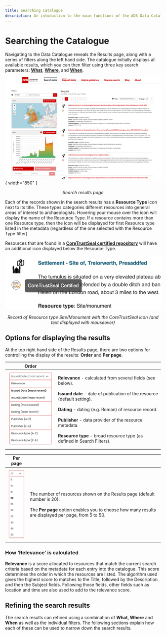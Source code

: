 ```yaml
---
title: Searching Catalogue
description: An intoduction to the main functions of the ADS Data Catalogue
---
```


# Searching the Catalogue

Navigating to the Data Catalogue reveals the Results page, along with a series of filters along the left hand side. The catalogue initially displays all available results, which you can then filter using three key search parameters: [**What**](Section-1_What.md), [**Where**](Section-2_Map_Where.md), and [**When**](Section-3_Time_period_When.md).

![ARIADNE Catalogue search results page](../assets/02-Search_results_page.png){ width="850" }
<p align=center><i>Search results page</i></p>

Each of the records shown in the search results has a **Resource Type** icon next to its title. These types categories different resources into general areas of interest to archaeologists. Hovering your mouse over the icon will display the name of the Resource Type. If a resource contains more than one Resource type, then the icon will be displayed for first Resource type listed in the metadata (regardless of the one selected with the Resource Type filter). 

Resources that are found in a [**CoreTrustSeal certified repository**](https://www.coretrustseal.org/) will have an additional icon displayed below the Resource Type.

![Set of icons which classify the resource type ](../assets/28-Resource_icons.png)
<p align=center><i>Record of Resource type Site/Monument with the CoreTrustSeal icon (and text displayed with mouseover)</i></p>

## Options for displaying the results
At the top right hand side of the Results page, there are two options for controlling the display of the results:  **Order** and **Per page**.

| Order |  |
| ------------- | ----------- |
| ![List of options which determine the display order](../assets/31-Order_options.png) | **Relevance** - calculated from several fields (see below).<Br><Br>**Issued date** - date of publication of the resource (default setting).<Br><Br>**Dating** - dating (e.g. Roman) of resource record.<Br><Br>**Publisher** - data provider of the resource metadata.<Br><Br>**Resource type** - broad resource type (as defined in Search Filters).|

| Per page |  |
| ------------- | ----------- |
| ![Drop down menu of values for how many results are displayed on the page](../assets/30-Per_page.png) | The number of resources shown on the Results page (default number is 20). <br><Br>The **Per page** option enables you to choose how many results are displayed per page, from 5 to 50. |

### How ‘Relevance’ is calculated

**Relevance** is a score allocated to resources that match the current search criteria based on the metadata for each entry into the catalogue. This score determines the order in which the resources are listed. The algorithm used gives the highest score to matches to the Title, followed by the Description and then the Subject fields. Following those fields, other fields such as location and time are also used to add to the relevance score. 

## Refining the search results
The search results can refined using a combination of **What, Where** and **When** as well as the individual filters. The following sections explain how each of these can be used to narrow down the search results.